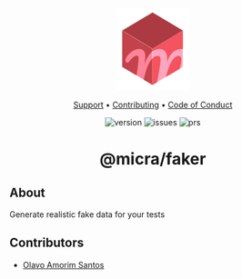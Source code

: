 <p align="center">
  <img src="https://raw.githubusercontent.com/micrajs/.github/latest/assets/micra-logo.png" />
</p>

<p align="center">
  <a href="https://github.com/micrajs/.github/blob/latest/SUPPORT.md">Support</a> •
  <a href="https://github.com/micrajs/.github/blob/latest/CONTRIBUTING.md">Contributing</a> •
  <a href="https://github.com/micrajs/.github/blob/latest/CODE_OF_CONDUCT.md">Code of Conduct</a>
</p>

<p align="center">
  <img alt="version" src="https://img.shields.io/npm/v/@micra/faker?color=%23F3626C&logo=npm" />
  <img alt="issues" src="https://img.shields.io/github/issues-search/micrajs/community?color=%23F3626C&label=Issues&logo=github&query=is%3Aopen%20label%3A%22Project%3A%20faker%22" />
  <img alt="prs" src="https://img.shields.io/github/issues-pr/micrajs/faker?color=%23F3626C&label=Pull%20requests&logo=github" />
</p>

<h1 align="center">@micra/faker</h1>

## About

Generate realistic fake data for your tests

## Contributors

- [Olavo Amorim Santos](https://github.com/olavoasantos)
